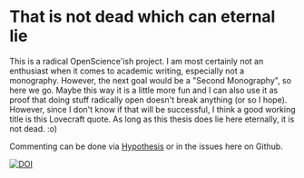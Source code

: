 # That is not dead which can eternal lie

This is a radical OpenScience'ish project. I am most certainly not an enthusiast when it comes to academic writing, especially not a monography. However, the next goal would be a "Second Monography", so here we go. Maybe this way it is a little more fun and I can also use it as proof that doing stuff radically open doesn't break anything (or so I hope). However, since I don't know if that will be successful, I think a good working title is this Lovecraft quote. As long as this thesis does lie here eternally, it is not dead. :o)

Commenting can be done via [Hypothesis](https://web.hypothes.is/) or in the issues here on Github.

[![DOI](https://zenodo.org/badge/DOI/10.5281/zenodo.8262458.svg)](https://doi.org/10.5281/zenodo.8262458)

